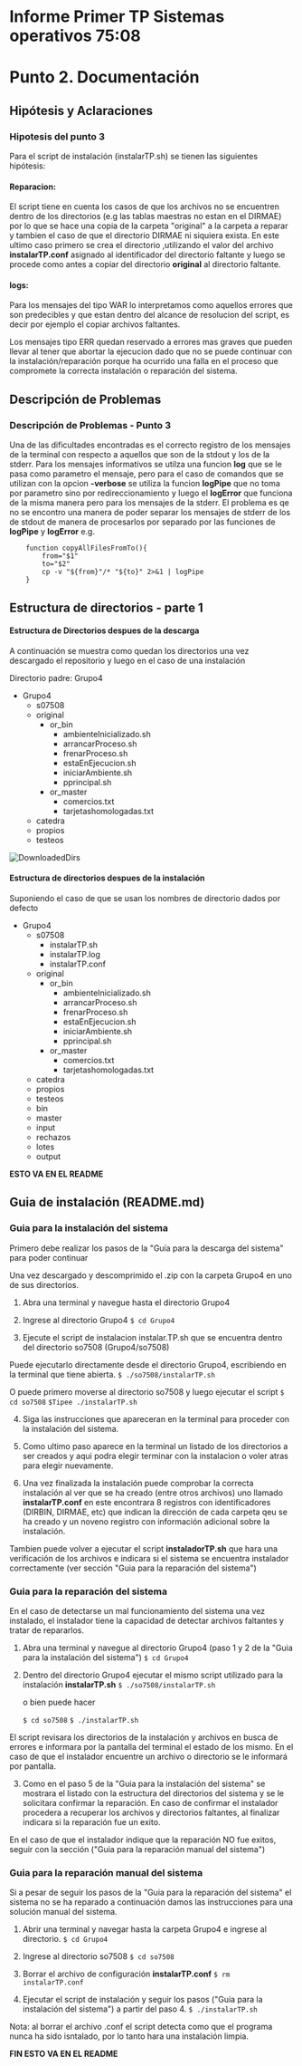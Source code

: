 # Informe Primer TP Sistemas operativos 75:08


# Punto 2. Documentación

## Hipótesis y Aclaraciones

### Hipotesis del punto 3

Para el script de instalación (instalarTP.sh) se tienen las siguientes hipótesis:

#### Reparacion:
El script tiene en cuenta los casos de que los archivos no se encuentren dentro de los directorios (e.g las tablas maestras no estan en el DIRMAE) por lo que se hace una copia de la carpeta "original" a la carpeta a reparar y tambien el caso de que el directorio DIRMAE ni siquiera exista. En este ultimo caso primero se crea el directorio ,utilizando el valor del archivo **instalarTP.conf** asignado al identificador del directorio faltante y luego se procede como antes a copiar del directorio **original** al directorio faltante.

#### logs:
Para los mensajes del tipo WAR lo interpretamos como aquellos errores que son predecibles y que estan dentro del alcance de resolucion del script, es decir por ejemplo el copiar archivos faltantes.

Los mensajes tipo ERR quedan reservado a errores mas graves que pueden llevar al tener que abortar la ejecucion dado que no se puede continuar con la instalación/reparación porque ha ocurrido una falla en el proceso que compromete la correcta instalación o reparación del sistema.

## Descripción de Problemas

### Descripción de Problemas - Punto 3

Una de las dificultades encontradas es el correcto registro de los mensajes de la terminal con respecto a aquellos que son de la stdout y los de la stderr.
Para los mensajes informativos se utilza una funcion **log** que se le pasa como parametro el mensaje, pero para el caso de comandos que se utilizan con la opcion **-verbose** se utiliza la funcion **logPipe** que no toma por parametro sino por redireccionamiento y luego el **logError** que funciona de la misma manera pero para los mensajes de la stderr.
El problema es qe no se encontro una manera de poder separar los mensajes de stderr de los de stdout de manera de procesarlos por separado por las funciones de **logPipe** y **logError**
e.g.
```
	function copyAllFilesFromTo(){
		from="$1"
		to="$2"
		cp -v "${from}"/* "${to}" 2>&1 | logPipe
	}
```





## Estructura de directorios - parte 1

#### Estructura de Directorios despues de la descarga

A continuación se muestra como quedan los directorios una vez descargado el repositorio y luego en el caso de una instalación 

Directorio padre: Grupo4
* Grupo4
	* s07508
	* original
		* or_bin
			* ambienteInicializado.sh
			* arrancarProceso.sh
			* frenarProceso.sh
			* estaEnEjecucion.sh
			* iniciarAmbiente.sh
			* pprincipal.sh
		* or_master
			* comercios.txt
			* tarjetashomologadas.txt
	* catedra
	* propios
	* testeos

![DownloadedDirs](/assets/images/downloadedDirs.png)


#### Estructura de directorios despues de la instalación

Suponiendo el caso de que se usan los nombres de directorio dados por defecto

* Grupo4
	* s07508
		* instalarTP.sh
		* instalarTP.log
		* instalarTP.conf	
	* original
		* or_bin	
			* ambienteInicializado.sh
			* arrancarProceso.sh
			* frenarProceso.sh
			* estaEnEjecucion.sh
			* iniciarAmbiente.sh
			* pprincipal.sh
		* or_master
			* comercios.txt
			* tarjetashomologadas.txt	
	* catedra
	* propios
	* testeos
	* bin
	* master
	* input
	* rechazos
	* lotes
	* output






**ESTO VA EN EL README**
## Guia de instalación (README.md)

### Guia para la instalación del sistema

Primero debe realizar los pasos de la "Guía para la descarga del sistema" para poder continuar

Una vez descargado y descomprimido el .zip con la carpeta Grupo4 en uno de sus directorios.

1. Abra una terminal y navegue hasta el directorio Grupo4
	
2. Ingrese al directorio Grupo4
	`$ cd Grupo4`

3. Ejecute el script de instalacion instalar.TP.sh que se encuentra dentro del directorio so7508 (Grupo4/so7508)

Puede ejecutarlo directamente desde el directorio Grupo4, escribiendo en la terminal que tiene abierta.
	`$ ./so7508/instalarTP.sh`

O puede primero moverse al directorio so7508 y luego ejecutar el script
	`$ cd so7508`
	`$Tipee ./instalarTP.sh`

4. Siga las instrucciones que apareceran en la terminal para proceder con la instalación del sistema.

5. Como ultimo paso aparece en la terminal un listado de los directorios a ser creados y aqui podra elegir terminar con la instalacion o voler atras para elegir nuevamente.

6. Una vez finalizada la instalación puede comprobar la correcta instalación al ver que se ha creado (entre otros archivos) uno llamado **instalarTP.conf** en este encontrara 8 registros con identificadores (DIRBIN, DIRMAE, etc) que indican la dirección de cada carpeta qeu se ha creado y un noveno registro con información adicional sobre la instalación.

Tambien puede volver a ejecutar el script **instaladorTP.sh** que hara una verificación de los archivos e indicara si el sistema se encuentra instalador correctamente (ver sección "Guia para la reparación del sistema")




### Guia para la reparación del sistema

En el caso de detectarse un mal funcionamiento del sistema una vez instalado, el instalador tiene la capacidad de detectar archivos faltantes y tratar de repararlos.

1. Abra una terminal y navegue al directorio Grupo4 (paso 1 y 2 de la "Guia para la instalación del sistema")
	`$ cd Grupo4`

2. Dentro del directorio Grupo4 ejecutar el mismo script utilizado para la instalación **instalarTP.sh**
	`$ ./so7508/instalarTP.sh`

	o bien puede hacer

	`$ cd so7508`
	`$ ./instalarTP.sh`

El script revisara los directorios de la instalación y archivos en busca de errores e informara por la pantalla del terminal el estado de los mismo.
En el caso de que el instalador encuentre un archivo o directorio se le informará por pantalla.

3. Como en el paso 5 de la "Guia para la instalación del sistema" se mostrara el listado con la estructura del directorios del sistema y se le solicitara confirmar la reparación.
En caso de confirmar el instalador procedera a recuperar los archivos y directorios faltantes, al finalizar indicara si la reparación fue un exito.

En el caso de que el instalador indique que la reparación NO fue exitos, seguir con la sección ("Guia para la reparación manual del sistema")

### Guia para la reparación manual del sistema

Si a pesar de seguir los pasos de la "Guia para la reparación del sistema" el sistema no se ha reparado a continuación damos las instrucciones para una solución manual del sistema.

1. Abrir una terminal y navegar hasta la carpeta Grupo4 e ingrese al directorio.
	`$ cd Grupo4`

2. Ingrese al directorio so7508
	`$ cd so7508`

3. Borrar el archivo de configuración **instalarTP.conf**
	`$ rm instalarTP.conf`

4. Ejecutar el script de instalación y seguir los pasos ("Guia para la instalación del sistema") a partir del paso 4.
	`$ ./instalarTP.sh`


Nota: al borrar el archivo .conf el script detecta como que el programa nunca ha sido isntalado, por lo tanto hara una instalación limpia.


**FIN ESTO VA EN EL README**



